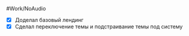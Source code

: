#Work/NoAudio 
- [x] Доделал базовый лендинг
- [x] Сделал переключение темы и подстраивание темы под систему